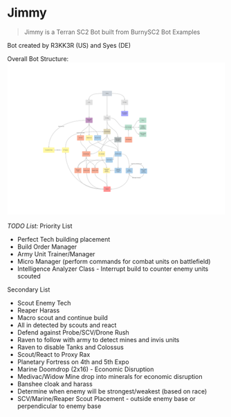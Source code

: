 # Jimmy
>Jimmy is a Terran SC2 Bot built from BurnySC2 Bot Examples

Bot created by R3KK3R (US) and Syes (DE)

Overall Bot Structure:
![Overall Bot Structure](https://github.com/daleharris541/jimmy/blob/main/tools/Strategy%20and%20Planning.svg "Bot Strategy and Planning")

_TODO List:_
Priority List
- Perfect Tech building placement
- Build Order Manager
- Army Unit Trainer/Manager
- Micro Manager (perform commands for combat units on battlefield)
- Intelligence Analyzer Class - Interrupt build to counter enemy units scouted

Secondary List
- Scout Enemy Tech
- Reaper Harass
- Macro scout and continue build
- All in detected by scouts and react
- Defend against Probe/SCV/Drone Rush
- Raven to follow with army to detect mines and invis units
- Raven to disable Tanks and Colossus
- Scout/React to Proxy Rax
- Planetary Fortress on 4th and 5th Expo
- Marine Doomdrop (2x16) - Economic Disruption
- Medivac/Widow Mine drop into minerals for economic disruption
- Banshee cloak and harass
- Determine when enemy will be strongest/weakest (based on race)
- SCV/Marine/Reaper Scout Placement - outside enemy base or perpendicular to enemy base
